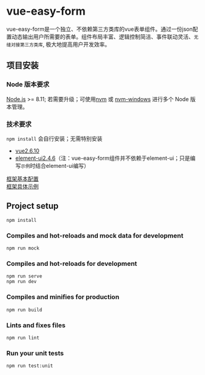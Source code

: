 # vue-easy-form

vue-easy-form是一个独立、不依赖第三方类库的vue表单组件。通过一份json配置动态输出用户所需要的表单。组件布局丰富、逻辑控制简洁、事件联动灵活、`无缝对接第三方类库`, 极大地提高用户开发效率。

## 项目安装

### Node 版本要求
[Node.js](https://nodejs.org/en/) >= 8.11; 若需要升级；可使用[nvm](https://github.com/nvm-sh/nvm) 或 [nvm-windows](https://github.com/coreybutler/nvm-windows) 进行多个 Node 版本管理。

### 技术要求
`npm install` 会自行安装；无需特别安装
- [vue2.6.10](https://cn.vuejs.org/v2/guide/)
- [element-ui2.4.6](https://element.eleme.cn/#/zh-CN/component/installation)（注：vue-easy-form组件并不依赖于element-ui；只是编写`示例`时结合element-ui编写）

[框架基本配置](https://chengaohe45.github.io/vue-easy-form-docs/dist/)  
[框架具体示例](https://chengaohe45.github.io/vue-easy-form-docs/demo/)

## Project setup
```
npm install
```
### Compiles and hot-reloads and mock data for development
```
npm run mock
```

### Compiles and hot-reloads for development
```
npm run serve
npm run dev
```

### Compiles and minifies for production
```
npm run build
```

### Lints and fixes files
```
npm run lint
```

### Run your unit tests
```
npm run test:unit
```



